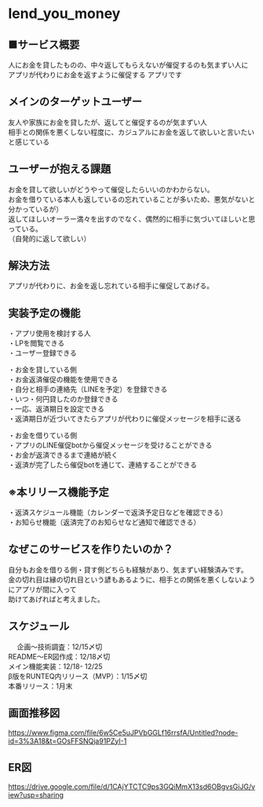 # lend_you_money

## ■サービス概要
人にお金を貸したものの、中々返してもらえないが催促するのも気まずい人に
アプリが代わりにお金を返すように催促する
アプリです


## メインのターゲットユーザー<br>
友人や家族にお金を貸したが、返してと催促するのが気まずい人<br>
相手との関係を悪くしない程度に、カジュアルにお金を返して欲しいと言いたいと感じている<br>

## ユーザーが抱える課題<br>
お金を貸して欲しいがどうやって催促したらいいのかわからない。<br>
お金を借りている本人も返しているの忘れていることが多いため、悪気がないと分かっているが）<br>
返してほしいオーラー満々を出すのでなく、偶然的に相手に気づいてほしいと思っている。<br>（自発的に返して欲しい）

## 解決方法<br>
アプリが代わりに、お金を返し忘れている相手に催促してあげる。

## 実装予定の機能<br>
  ・アプリ使用を検討する人<br>
      ・LPを閲覧できる<br>
      ・ユーザー登録できる<br>

  ・お金を貸している側<br>
      ・お金返済催促の機能を使用できる<br>
      ・自分と相手の連絡先（LINEを予定）を登録できる<br>
      ・いつ・何円貸したのか登録できる<br>
      ・一応、返済期日を設定できる<br>
      ・返済期日が近づいてきたらアプリが代わりに催促メッセージを相手に送る<br>

  ・お金を借りている側<br>
      ・アプリのLINE催促botから催促メッセージを受けることができる<br>
      ・お金が返済できるまで連絡が続く<br>
      ・返済が完了したら催促botを通じて、連絡することができる<br>

## ※本リリース機能予定
・返済スケジュール機能（カレンダーで返済予定日などを確認できる）<br>
・お知らせ機能（返済完了のお知らせなど通知で確認できる）<br>


## なぜこのサービスを作りたいのか？
自分もお金を借りる側・貸す側どちらも経験があり、気まずい経験済みです。<br>
金の切れ目は縁の切れ目という諺もあるように、相手との関係を悪くしないようにアプリが間に入って<br>
助けてあげればと考えました。

## スケジュール
　
企画〜技術調査：12/15〆切<br>
README〜ER図作成：12/18〆切<br>
メイン機能実装：12/18- 12/25<br>
β版をRUNTEQ内リリース（MVP）：1/15〆切<br>
本番リリース：1月末

## 画面推移図
https://www.figma.com/file/6w5Ce5uJPVbGGLf16rrsfA/Untitled?node-id=3%3A18&t=GOsFFSNQja91PZyI-1

## ER図
https://drive.google.com/file/d/1CAjYTCTC9ps3GQiMmX13sd6OBgvsGiJG/view?usp=sharing
